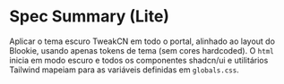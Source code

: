 # Spec Summary (Lite)

Aplicar o tema escuro TweakCN em todo o portal, alinhado ao layout do Blookie, usando apenas tokens de tema (sem cores hardcoded). O `html` inicia em modo escuro e todos os componentes shadcn/ui e utilitários Tailwind mapeiam para as variáveis definidas em `globals.css`.
